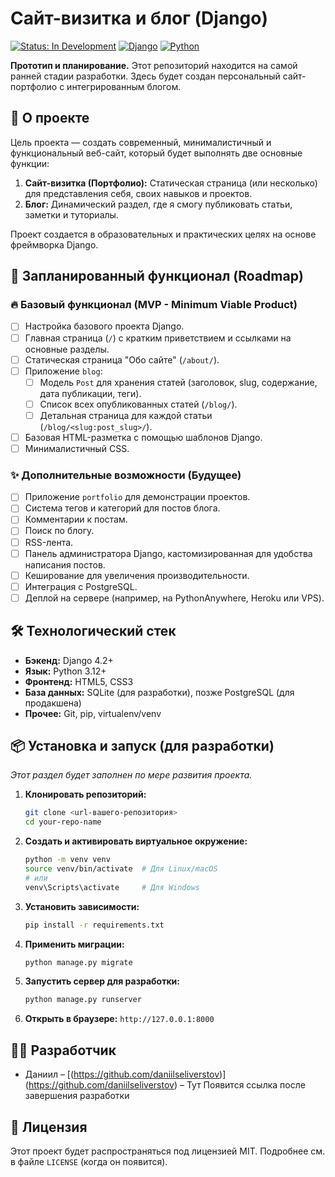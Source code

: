 # Сайт-визитка и блог (Django)

[![Status: In Development](https://img.shields.io/badge/Status-In%20Development-orange)](https://github.com/daniilseliverstov/SilvPr)
[![Django](https://img.shields.io/badge/Django-4.2.8-green.svg)](https://www.djangoproject.com/)
[![Python](https://img.shields.io/badge/Python-3.11-blue.svg)](https://www.python.org/)

**Прототип и планирование.** Этот репозиторий находится на самой ранней стадии разработки. Здесь будет создан персональный сайт-портфолио с интегрированным блогом.

## 📝 О проекте

Цель проекта — создать современный, минималистичный и функциональный веб-сайт, который будет выполнять две основные функции:
1.  **Сайт-визитка (Портфолио):** Статическая страница (или несколько) для представления себя, своих навыков и проектов.
2.  **Блог:** Динамический раздел, где я смогу публиковать статьи, заметки и туториалы.

Проект создается в образовательных и практических целях на основе фреймворка Django.

## 🚀 Запланированный функционал (Roadmap)

### 🔥 Базовый функционал (MVP - Minimum Viable Product)
- [ ] Настройка базового проекта Django.
- [ ] Главная страница (`/`) с кратким приветствием и ссылками на основные разделы.
- [ ] Статическая страница "Обо сайте" (`/about/`).
- [ ] Приложение `blog`:
    - [ ] Модель `Post` для хранения статей (заголовок, slug, содержание, дата публикации, теги).
    - [ ] Список всех опубликованных статей (`/blog/`).
    - [ ] Детальная страница для каждой статьи (`/blog/<slug:post_slug>/`).
- [ ] Базовая HTML-разметка с помощью шаблонов Django.
- [ ] Минималистичный CSS.

### ✨ Дополнительные возможности (Будущее)
- [ ] Приложение `portfolio` для демонстрации проектов.
- [ ] Система тегов и категорий для постов блога.
- [ ] Комментарии к постам.
- [ ] Поиск по блогу.
- [ ] RSS-лента.
- [ ] Панель администратора Django, кастомизированная для удобства написания постов.
- [ ] Кеширование для увеличения производительности.
- [ ] Интеграция с PostgreSQL.
- [ ] Деплой на сервере (например, на PythonAnywhere, Heroku или VPS).

## 🛠️ Технологический стек

*   **Бэкенд:** Django 4.2+
*   **Язык:** Python 3.12+
*   **Фронтенд:** HTML5, CSS3
*   **База данных:** SQLite (для разработки), позже PostgreSQL (для продакшена)
*   **Прочее:** Git, pip, virtualenv/venv



## 📦 Установка и запуск (для разработки)

*Этот раздел будет заполнен по мере развития проекта.*

1.  **Клонировать репозиторий:**
    ```bash
    git clone <url-вашего-репозитория>
    cd your-repo-name
    ```

2.  **Создать и активировать виртуальное окружение:**
    ```bash
    python -m venv venv
    source venv/bin/activate  # Для Linux/macOS
    # или
    venv\Scripts\activate     # Для Windows
    ```

3.  **Установить зависимости:**
    ```bash
    pip install -r requirements.txt
    ```

4.  **Применить миграции:**
    ```bash
    python manage.py migrate
    ```

5.  **Запустить сервер для разработки:**
    ```bash
    python manage.py runserver
    ```

6.  **Открыть в браузере:** `http://127.0.0.1:8000`

## 👨‍💻 Разработчик

*   Даниил – [(https://github.com/daniilseliverstov)] (https://github.com/daniilseliverstov) – Тут Появится ссылка после завершения разработки
## 📄 Лицензия

Этот проект будет распространяться под лицензией MIT. Подробнее см. в файле `LICENSE` (когда он появится).
